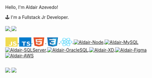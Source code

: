 Hello, I'm Aldair Azevedo!

🕹 I'm a Fullstack Jr Developer.

<div>
  <a href="https://github.com/AldairAzevedo">
  <img height="180em" src="https://github-readme-stats.vercel.app/api?username=AldairAzevedo&show_icons=true&theme=highcontrast&include_all_commits=true&count_private=true"/>
  <img height="180em" src="https://github-readme-stats.vercel.app/api/top-langs/?username=AldairAzevedo&layout=compact&langs_count=7&theme=highcontrast"/>
</div>
      
  <div style="display: inline_block"><br>
  <img align="center" alt="Aldair-Js" height="30" width="40" src="https://raw.githubusercontent.com/devicons/devicon/master/icons/javascript/javascript-plain.svg">
  <img align="center" alt="Aldair-Ts" height="30" width="40" src="https://raw.githubusercontent.com/devicons/devicon/master/icons/typescript/typescript-plain.svg">
  <img align="center" alt="Aldair-HTML" height="30" width="40" src="https://raw.githubusercontent.com/devicons/devicon/master/icons/html5/html5-original.svg">
  <img align="center" alt="Aldair-CSS" height="30" width="40" src="https://raw.githubusercontent.com/devicons/devicon/master/icons/css3/css3-original.svg">
  <img align="center" alt="Aldair-React" height="30" width="40" src="https://raw.githubusercontent.com/devicons/devicon/master/icons/react/react-original.svg">
  <img align="center" alt="Aldair-Node" height="30" width="40" src="https://cdn.jsdelivr.net/gh/devicons/devicon/icons/nodejs/nodejs-plain.svg">
  <img align="center" alt="Aldair-MySQL" height="50" width="60" src="https://cdn.jsdelivr.net/gh/devicons/devicon/icons/mysql/mysql-original-wordmark.svg">
  <img id="Mic" align="center" alt="Aldair-SQLServer" height="50" width="60" src="https://cdn-icons-png.flaticon.com/512/5968/5968364.png">
  <img align="center" alt="Aldair-OracleSQL" height="50" width="60" src="https://cdn.jsdelivr.net/gh/devicons/devicon/icons/oracle/oracle-original.svg">
  <img align="center" alt="Aldair-XD" height="30" width="40" src="https://cdn.jsdelivr.net/gh/devicons/devicon/icons/xd/xd-plain.svg">
  <img align="center" alt="Aldair-Figma" height="30" width="40" src="https://cdn.jsdelivr.net/gh/devicons/devicon/icons/figma/figma-original.svg">
  <img align="center" alt="Aldair-AWS" height="50" width="60" src="https://cdn.jsdelivr.net/gh/devicons/devicon/icons/amazonwebservices/amazonwebservices-plain-wordmark.svg">
    
</div>

  
  ##
  
  <div>
  <a href="https://www.instagram.com/byaldair.s/" target="_blank"><img src="https://img.shields.io/badge/-Instagram-%23E4405F?style=for-the-badge&logo=instagram&logoColor=white" target="_blank"></a>
  <a href="https://www.linkedin.com/in/aldair-azevedo/" target="_blank"><img src="https://img.shields.io/badge/-LinkedIn-%230077B5?style=for-the-badge&logo=linkedin&logoColor=white" target="_blank"></a> 
  </div>
